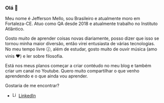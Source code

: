 ### Olá 👋

Meu nome é Jefferson Mello, sou Brasileiro e atualmente moro em Fortaleza-CE. Atuo como QA desde 2018 e atualmente trabalho no Instituto Atlântico. 

Gosto muito de aprender coisas novas diariamente, posso dizer que isso se tornou minha maior diversão, então virei entusiasta de várias tecnologias. No meu tempo livre 🕜, além de estudar, gosto muito de ouvir música (amo vinis ❤️) e ler sobre filosofia.

Está nos meus planos começar a criar contéudo no meu blog e também criar um canal no Youtube. Quero muito compartilhar o que venho aprendendo e o que ainda vou aprender.

Gostaria de me encontrar?

<ul>
  <li>
    <img src="https://user-images.githubusercontent.com/3603793/87078013-6b09a380-c1fa-11ea-9ca0-6789b1cafb1c.png" width="16" alt="Linkedin"> 
    <a href="https://www.linkedin.com/in/jeffersonmelo8/" target="_blank" title="My LinkedIn">LinkedIn</a>
  </li>
</ul>
